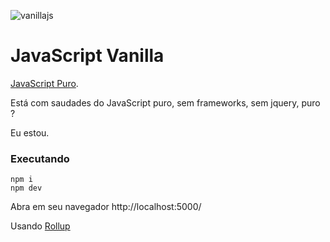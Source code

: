 ![vanillajs](https://user-images.githubusercontent.com/1257048/84575349-cfb01a80-ad82-11ea-8469-1fbf13d376b4.png)

# JavaScript Vanilla

[JavaScript Puro](http://vanilla-js.com/).

Está com saudades do JavaScript puro, sem frameworks, sem jquery, puro ?

Eu estou.


### Executando

    npm i
    npm dev

Abra em seu navegador http://localhost:5000/

Usando [Rollup](http://rollupjs.org/guide/en/)
